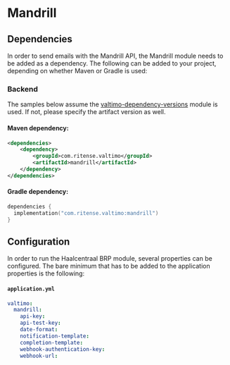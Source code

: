 # Mandrill

## Dependencies

In order to send emails with the Mandrill API, the Mandrill module needs to be added as a dependency. The following can be added to your project, depending on whether Maven or Gradle is used:

### Backend

The samples below assume the [valtimo-dependency-versions](valtimo-dependency-versions.md) module is used. If not, please specify the artifact version as well.

#### Maven dependency:

```xml
<dependencies>
    <dependency>
        <groupId>com.ritense.valtimo</groupId>
        <artifactId>mandrill</artifactId>
    </dependency>
</dependencies>
```

#### Gradle dependency:

```kotlin
dependencies {
  implementation("com.ritense.valtimo:mandrill")
}
```

## Configuration

In order to run the Haalcentraal BRP module, several properties can be configured. The bare minimum that has to be added to the application properties is the following:

#### **`application.yml`**

```yaml
valtimo:
  mandrill:
    api-key:
    api-test-key:
    date-format:
    notification-template:
    completion-template:
    webhook-authentication-key:
    webhook-url:
```
